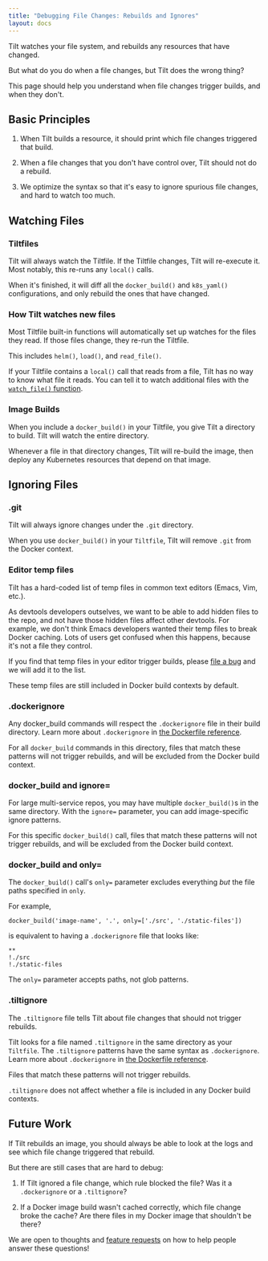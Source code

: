 ```yaml
---
title: "Debugging File Changes: Rebuilds and Ignores"
layout: docs
---
```


Tilt watches your file system, and rebuilds any resources that have changed.

But what do you do when a file changes, but Tilt does the wrong thing?

This page should help you understand when file changes trigger builds, and when
they don't.

## Basic Principles

1) When Tilt builds a resource, it should print which file changes triggered
that build.

2) When a file changes that you don't have control over, Tilt should not do a
rebuild.

3) We optimize the syntax so that it's easy to ignore spurious file changes,
and hard to watch too much.

## Watching Files

### Tiltfiles

Tilt will always watch the Tiltfile. If the Tiltfile changes, Tilt will re-execute it.
Most notably, this re-runs any `local()` calls.

When it's finished, it will diff all the `docker_build()` and `k8s_yaml()`
configurations, and only rebuild the ones that have changed.

### How Tilt watches new files

Most Tiltfile built-in functions will automatically set up watches
for the files they read. If those files change, they re-run the Tiltfile.

This includes `helm()`, `load()`, and `read_file()`.

If your Tiltfile contains a `local()` call that reads from a file,
Tilt has no way to know what file it reads. You can tell it to watch additional
files with the [`watch_file()` function](api.html#api.watch_file).

### Image Builds

When you include a `docker_build()` in your Tiltfile, you give Tilt
a directory to build. Tilt will watch the entire directory.

Whenever a file in that directory changes, Tilt will re-build the image,
then deploy any Kubernetes resources that depend on that image.

## Ignoring Files

### .git

Tilt will always ignore changes under the `.git` directory.

When you use `docker_build()` in your `Tiltfile`, Tilt will remove `.git` from
the Docker context.

### Editor temp files

Tilt has a hard-coded list of temp files in common text editors (Emacs, Vim, etc.).

As devtools developers outselves, we want to be able to add hidden files to the
repo, and not have those hidden files affect other devtools. For example, we
don't think Emacs developers wanted their temp files to break Docker
caching. Lots of users get confused when this happens, because it's not a file
they control.

If you find that temp files in your editor trigger builds, please
[file a bug](https://github.com/windmilleng/tilt/issues/new)
and we will add it to the list.

These temp files are still included in Docker build contexts by default.

### .dockerignore

Any docker_build commands will respect the `.dockerignore` file
in their build directory. Learn more about `.dockerignore` in [the
Dockerfile reference](https://docs.docker.com/engine/reference/builder/#dockerignore-file).

For all `docker_build` commands in this directory, files that match these
patterns will not trigger rebuilds, and will be excluded from the Docker build
context.

### docker_build and ignore=

For large multi-service repos, you may have multiple `docker_build()`s in the
same directory. With the `ignore=` parameter, you can add image-specific ignore
patterns.

For this specific `docker_build()` call, files that match these patterns will
not trigger rebuilds, and will be excluded from the Docker build context.

### docker_build and only=

The `docker_build()` call's `only=` parameter excludes everything *but* the file
paths specified in `only`.

For example,

```
docker_build('image-name', '.', only=['./src', './static-files'])
```

is equivalent to having a `.dockerignore` file that looks like:

```
**
!./src
!./static-files
```

The `only=` parameter accepts paths, not glob patterns.

### .tiltignore

The `.tiltignore` file tells Tilt about file changes that should not trigger rebuilds.

Tilt looks for a file named `.tiltignore` in the same directory as your
`Tiltfile`. The `.tiltignore` patterns have the same syntax as `.dockerignore`.
Learn more about `.dockerignore` in
[the Dockerfile reference](https://docs.docker.com/engine/reference/builder/#dockerignore-file).

Files that match these patterns will not trigger rebuilds.

`.tiltignore` does not affect whether a file is included in any Docker
build contexts.

## Future Work

If Tilt rebuilds an image, you should always be able to look at the logs
and see which file change triggered that rebuild.

But there are still cases that are hard to debug:

1) If Tilt ignored a file change, which rule blocked the file? Was it a
`.dockerignore` or a `.tiltignore`?

2) If a Docker image build wasn't cached correctly, which file change broke the
cache? Are there files in my Docker image that shouldn't be there?

We are open to thoughts and
[feature requests](https://github.com/windmilleng/tilt/issues/new) on how to
help people answer these questions!
